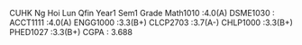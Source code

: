 CUHK Ng Hoi Lun
Qfin Year1 Sem1 Grade
Math1010 :4.0(A)
DSME1030 :
ACCT1111 :4.0(A)
ENGG1000 :3.3(B+)
CLCP2703 :3.7(A-)
CHLP1000 :3.3(B+)
PHED1027 :3.3(B+)
CGPA : 3.688